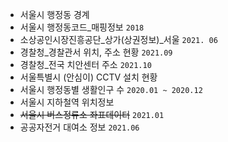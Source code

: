- 서울시 행정동 경계
- 서울시 행정동코드_매핑정보 `2018`
- 소상공인시장진흥공단_상가(상권정보)_서울 `2021. 06`
- 경찰청_경찰관서 위치, 주소 현황 `2021.09`
- 경찰청_전국 치안센터 주소 `2021.10`
- 서울특별시 (안심이) CCTV 설치 현황
- 서울시 행정동별 생활인구 수 `2020.01 ~ 2020.12`
- 서울시 지하철역 위치정보
- ~~서울시 버스정류소 좌표데이터~~ `2021.01`
- 공공자전거 대여소 정보 `2021.06`
